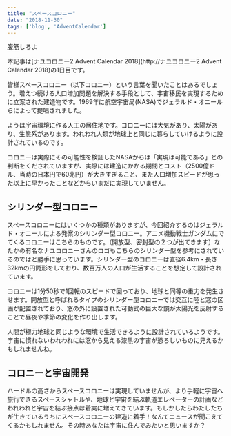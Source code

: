 ```yaml
---
title: "スペースコロニー"
date: "2018-11-30"
tags: ['blog', 'AdventCalendar']
---
```


腹筋しろよ

本記事は[ナユコロニー2 Advent Calendar 2018](http://ナユコロニー2 Advent Calendar 2018)の1日目です。

皆様スペースコロニー（以下コロニー）という言葉を聞いたことはあるでしょう。増えつ続ける人口増加問題を解決する手段として、宇宙移民を実現するために立案された建造物です。1969年に航空宇宙局(NASA)でジェラルド・オニールらによって提唱されました。

ようは宇宙環境に作る人工の居住地です。コロニーには大気があり、太陽があり、生態系があります。われわれ人類が地球上と同じに暮らしていけるように設計されているのです。

コロニーは実際にその可能性を検証したNASAからは「実現は可能である」との判断をくだされていますが、実際には建造にかかる期間とコスト（2500億ドル、当時の日本円で60兆円）が大きすぎること、また人口増加スピードが思った以上に早かったことなどからいまだに実現していません。

## シリンダー型コロニー

スペースコロニーにはいくつかの種類がありますが、今回紹介するのはジェラルド・オニールによる発案のシリンダー型コロニー。アニメ機動戦士ガンダムにでてくるコロニーはこちらのものです。（開放型、密封型の２つが出てきます）なたかの有名なナユコロニーさんのロゴもこちらのシリンダー型を参考にされているのではと勝手に思っています。シリンダー型のコロニーは直径6.4km・長さ32kmの円筒形をしており、数百万人の人口が生活することを想定して設計されています。

コロニーは1分50秒で1回転のスピードで回っており、地球と同等の重力を発生させます。開放型と呼ばれるタイプのシリンダー型コロニーでは交互に陸と窓の区画が配置されており、窓の外に設置された可動式の巨大な鏡が太陽光を反射することで昼夜や季節の変化を作り出します。

人間が極力地球と同じような環境で生活できるように設計されているようです。宇宙に慣れないわれわれには窓から見える漆黒の宇宙が恐ろしいものに見えるかもしれませんね。

## コロニーと宇宙開発

ハードルの高さからスペースコロニーは実現していませんが、より手軽に宇宙へ旅行できるスペースシャトルや、地球と宇宙を結ぶ軌道エレベーターの計画などわれわれと宇宙を結ぶ接点は着実に増えてきています。もしかしたらわたしたちが生きているうちにスペースコロニーの建造に着手！なんてニュースが聞こえてくるかもしれません。その時あなたは宇宙に住んでみたいと思いますか？
